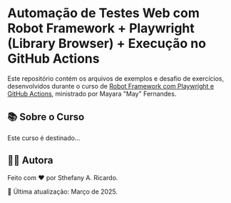 # Automação de Testes Web com Robot Framework + Playwright (Library Browser) + Execução no GitHub Actions

Este repositório contém os arquivos de exemplos e desafio de exercícios, desenvolvidos durante o curso de [Robot Framework com Playwright e GitHub Actions](https://www.udemy.com/course/robot-framework-com-playwright-e-github-actions), ministrado por Mayara "May" Fernandes. 

## 📚 Sobre o Curso

Este curso é destinado...

## 🙋‍♀️ Autora
Feito com ❤️ por Sthefany A. Ricardo.

📅 Última atualização: Março de 2025.